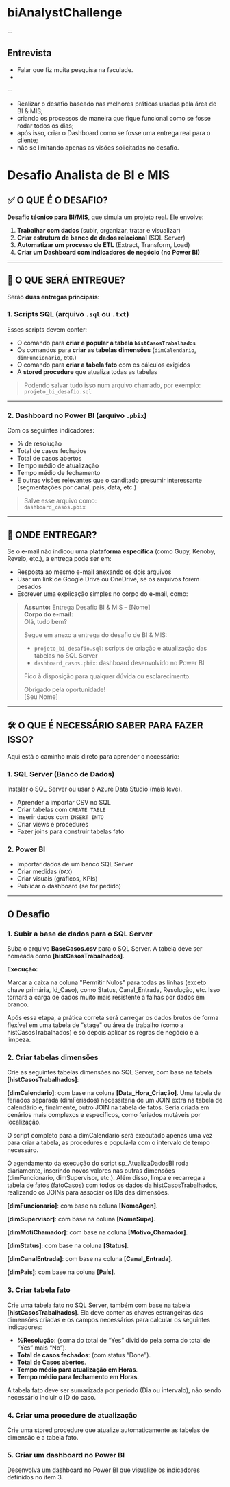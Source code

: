 # biAnalystChallenge
--

## Entrevista
- Falar que fiz muita pesquisa na faculade.
- 

--
* Realizar o desafio baseado nas melhores práticas usadas pela área de BI &amp; MIS;
* criando os processos de maneira que fique funcional como se fosse rodar todos os dias;
* após isso, criar o Dashboard como se fosse uma entrega real para o cliente;
* não se limitando apenas as visões solicitadas no desafio.

# Desafio Analista de BI e MIS

## ✅ O QUE É O DESAFIO?

 **Desafio técnico para BI/MIS**, que simula um projeto real. Ele envolve:

1. **Trabalhar com dados** (subir, organizar, tratar e visualizar)
2. **Criar estrutura de banco de dados relacional** (SQL Server)
3. **Automatizar um processo de ETL** (Extract, Transform, Load)
4. **Criar um Dashboard com indicadores de negócio (no Power BI)**

---

## 🧾 O QUE SERÁ ENTREGUE?

Serão **duas entregas principais**:

### 1. **Scripts SQL** (arquivo `.sql` ou `.txt`)
Esses scripts devem conter:
- O comando para **criar e popular a tabela `histCasosTrabalhados`**
- Os comandos para **criar as tabelas dimensões** (`dimCalendario`, `dimFuncionario`, etc.)
- O comando para **criar a tabela fato** com os cálculos exigidos
- A **stored procedure** que atualiza todas as tabelas

> Podendo salvar tudo isso num arquivo chamado, por exemplo:  
`projeto_bi_desafio.sql`

---

### 2. **Dashboard no Power BI** (arquivo `.pbix`)
Com os seguintes indicadores:
- % de resolução
- Total de casos fechados
- Total de casos abertos
- Tempo médio de atualização
- Tempo médio de fechamento
- E outras visões relevantes que o canditado presumir interessante (segmentações por canal, país, data, etc.)

> Salve esse arquivo como:  
`dashboard_casos.pbix`

---

## 📂 ONDE ENTREGAR?

Se o e-mail não indicou uma **plataforma específica** (como Gupy, Kenoby, Revelo, etc.), a entrega pode ser em:

- Resposta ao mesmo e-mail anexando os dois arquivos
- Usar um link de Google Drive ou OneDrive, se os arquivos forem pesados
- Escrever uma explicação simples no corpo do e-mail, como:

> **Assunto:** Entrega Desafio BI & MIS – [Nome]  
> **Corpo do e-mail:**  
> Olá, tudo bem?  
>  
> Segue em anexo a entrega do desafio de BI & MIS:  
> - `projeto_bi_desafio.sql`: scripts de criação e atualização das tabelas no SQL Server  
> - `dashboard_casos.pbix`: dashboard desenvolvido no Power BI  
>  
> Fico à disposição para qualquer dúvida ou esclarecimento.  
>  
> Obrigado pela oportunidade!  
> [Seu Nome]

---

## 🛠️ O QUE É NECESSÁRIO SABER PARA FAZER ISSO?

Aqui está o caminho mais direto para aprender o necessário:

### 1. **SQL Server (Banco de Dados)**
Instalar o SQL Server ou usar o Azure Data Studio (mais leve).
- Aprender a importar CSV no SQL
- Criar tabelas com `CREATE TABLE`
- Inserir dados com `INSERT INTO`
- Criar views e procedures
- Fazer joins para construir tabelas fato

### 2. **Power BI**
- Importar dados de um banco SQL Server
- Criar medidas (`DAX`)
- Criar visuais (gráficos, KPIs)
- Publicar o dashboard (se for pedido)

---
## O Desafio  

### 1. Subir a base de dados para o SQL Server
Suba o arquivo **BaseCasos.csv** para o SQL Server. A tabela deve ser nomeada como **[histCasosTrabalhados]**.

**Execução:**

Marcar a caixa na coluna "Permitir Nulos" para todas as linhas (exceto chave primária, Id_Caso), como Status, Canal_Entrada, Resolução, etc. Isso tornará a carga de dados muito mais resistente a falhas por dados em branco.

Após essa etapa, a prática correta será carregar os dados brutos de forma flexível em uma tabela de "stage" ou área de trabalho (como a histCasosTrabalhados) e só depois aplicar as regras de negócio e a limpeza.


### 2. Criar tabelas dimensões
Crie as seguintes tabelas dimensões no SQL Server, com base na tabela **[histCasosTrabalhados]**:

**[dimCalendario]**: com base na coluna **[Data_Hora_Criação]**.
Uma tabela de feriados separada (dimFeriados) necessitaria de um JOIN extra na tabela de calendário e, finalmente, outro JOIN na tabela de fatos.  Seria criada em cenários mais complexos e específicos, como feriados mutáveis por localização.

O script completo para a dimCalendario será executado  apenas uma vez para criar a tabela, as procedures e populá-la com o intervalo de tempo necessáro.

O agendamento da execução do script sp_AtualizaDadosBI roda diariamente, inserindo novos valores nas outras dimensões (dimFuncionario, dimSupervisor, etc.). Além disso, limpa e recarrega a tabela de fatos (fatoCasos) com todos os dados da histCasosTrabalhados, realizando os JOINs para associar os IDs das dimensões.

**[dimFuncionario]**: com base na coluna **[NomeAgen]**.

**[dimSupervisor]**: com base na coluna **[NomeSupe]**.

**[dimMotiChamador]**: com base na coluna **[Motivo_Chamador]**.

**[dimStatus]**: com base na coluna **[Status]**.

**[dimCanalEntrada]**: com base na coluna **[Canal_Entrada]**.

**[dimPais]**: com base na coluna **[País]**.

### 3. Criar tabela fato
Crie uma tabela fato no SQL Server, também com base na tabela **[histCasosTrabalhados]**. Ela deve conter as chaves estrangeiras das dimensões criadas e os campos necessários para calcular os seguintes indicadores:

* **%Resolução**: (soma do total de “Yes” dividido pela soma do total de “Yes” mais “No”).
* **Total de casos fechados**: (com status “Done”).
* **Total de Casos abertos**.
* **Tempo médio para atualização em Horas**.
* **Tempo médio para fechamento em Horas**.

A tabela fato deve ser sumarizada por período (Dia ou intervalo), não sendo necessário incluir o ID do caso.

### 4. Criar uma procedure de atualização
Crie uma stored procedure que atualize automaticamente as tabelas de dimensão e a tabela fato.

### 5. Criar um dashboard no Power BI
Desenvolva um dashboard no Power BI que visualize os indicadores definidos no item 3.
